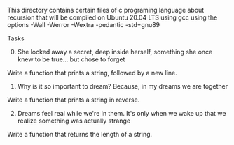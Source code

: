 This directory contains certain files of c programing
language about recursion that will be compiled on Ubuntu
20.04 LTS using gcc using the options -Wall -Werror
 -Wextra -pedantic -std=gnu89

Tasks

0. She locked away a secret, deep inside herself,
something she once knew to be true... but chose to forget

Write a function that prints a string, followed by a new line.

1. Why is it so important to dream? Because, in my dreams we are together

Write a function that prints a string in reverse.

2. Dreams feel real while we're in them. It's only when
we wake up that we realize something was actually strange

Write a function that returns the length of a string.
